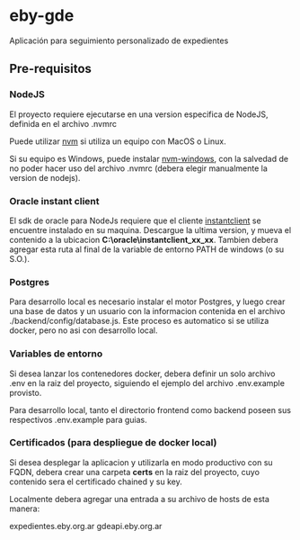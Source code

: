 # eby-gde

Aplicación para seguimiento personalizado de expedientes

## Pre-requisitos

### NodeJS

El proyecto requiere ejecutarse en una version especifica de NodeJS, definida en el archivo .nvmrc

Puede utilizar [nvm](https://github.com/nvm-sh/nvm) si utiliza un equipo con MacOS o Linux.

Si su equipo es Windows, puede instalar [nvm-windows](https://github.com/coreybutler/nvm-windows), con la salvedad de no poder hacer uso del archivo .nvmrc (debera elegir manualmente la version de nodejs).

### Oracle instant client

El sdk de oracle para NodeJs requiere que el cliente [instantclient](https://www.oracle.com/database/technologies/instant-client.html) se encuentre instalado en su maquina. Descargue la ultima version, y mueva el contenido a la ubicacion **C:\oracle\instantclient_xx_xx**. Tambien debera agregar esta ruta al final de la variable de entorno PATH de windows (o su S.O.).

### Postgres

Para desarrollo local es necesario instalar el motor Postgres, y luego crear una base de datos y un usuario con la informacion contenida en el archivo ./backend/config/database.js. Este proceso es automatico si se utiliza docker, pero no asi con desarrollo local.

### Variables de entorno

Si desea lanzar los contenedores docker, debera definir un solo archivo .env en la raiz del proyecto, siguiendo el ejemplo del archivo .env.example provisto.

Para desarrollo local, tanto el directorio frontend como backend poseen sus respectivos .env.example para guias.

### Certificados (para despliegue de docker local)

Si desea desplegar la aplicacion y utilizarla en modo productivo con su FQDN, debera crear una carpeta **certs** en la raiz del proyecto, cuyo contenido sera el certificado chained y su key.

Localmente debera agregar una entrada a su archivo de hosts de esta manera:

<su IP local> expedientes.eby.org.ar
<su IP local> gdeapi.eby.org.ar


